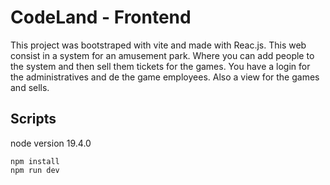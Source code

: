 # CodeLand - Frontend
This project was bootstraped with vite and made with Reac.js. This web consist in a system for an amusement park. Where you can add people to the system and then sell them tickets for the games. You have a login for the administratives and de the game employees. Also a view for the games and sells.

## Scripts

node version 19.4.0

```
npm install
npm run dev
```
